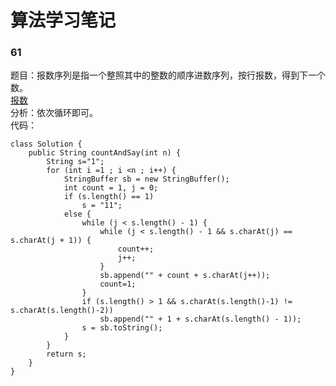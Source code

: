 # 算法学习笔记  
### 61
题目：报数序列是指一个整照其中的整数的顺序进数序列，按行报数，得到下一个数。  
[报数](https://leetcode-cn.com/problems/count-and-say/description/)  
分析：依次循环即可。  
代码：
~~~
class Solution {
    public String countAndSay(int n) {
        String s="1";
        for (int i =1 ; i <n ; i++) {
            StringBuffer sb = new StringBuffer();
            int count = 1, j = 0;
            if (s.length() == 1)
                s = "11";
            else {
                while (j < s.length() - 1) {
                    while (j < s.length() - 1 && s.charAt(j) == s.charAt(j + 1)) {
                        count++;
                        j++;
                    }
                    sb.append("" + count + s.charAt(j++));
                    count=1;
                }
                if (s.length() > 1 && s.charAt(s.length()-1) != s.charAt(s.length()-2))
                    sb.append("" + 1 + s.charAt(s.length() - 1));
                s = sb.toString();
            }
        }
        return s;
    }
}
~~~